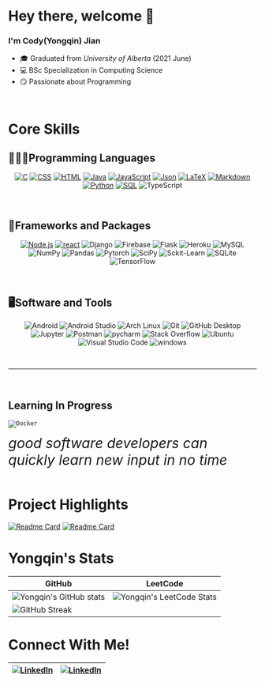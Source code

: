 # Hey there, welcome 👋

### I'm Cody(Yongqin) Jian  
- 🎓 Graduated from *University of Alberta* (2021 June)  
- 💻 BSc Specialization in Computing Science  
- 😏 Passionate about Programming  

<br>

# Core Skills
## 👨🏻‍💻Programming Languages

<p align=center>
  <a href="http://www.open-std.org/jtc1/sc22/wg14/"><img alt="C" src="https://custom-icon-badges.herokuapp.com/badge/C-blue?style=for-the-badge&logo=c-in-hexagon&logoColor=white"></a>
  <a href="https://www.w3schools.com/css/"><img alt="CSS" src="https://img.shields.io/badge/CSS-1572B6?style=for-the-badge&logo=css3&logoColor=white"></a>
  <a href="https://www.w3schools.com/html/"><img alt="HTML" src="https://img.shields.io/badge/HTML-E34F26?style=for-the-badge&logo=html5&logoColor=white"></a>
  <a href="https://www.java.com/en/"><img alt="Java" src="https://img.shields.io/badge/Java-007396?style=for-the-badge&logo=java&logoColor=white"></a>
  <a href="https://www.javascript.com/"><img alt="JavaScript" src="https://img.shields.io/badge/JavaScript-F7DF1E?style=for-the-badge&logo=javascript&logoColor=black"></a>
  <a href="https://www.json.org/json-en.html"><img alt="Json" src="https://img.shields.io/badge/-Json-%23808080?style=for-the-badge&logo=json"></a>
  <a href="https://www.latex-project.org/"><img alt="LaTeX" src="https://img.shields.io/badge/LaTeX-008080?style=for-the-badge&logo=LaTeX&logoColor=white"></a>
  <a href="https://daringfireball.net/projects/markdown/basics"><img alt="Markdown" src="https://img.shields.io/badge/Markdown-000000?style=for-the-badge&logo=markdown&logoColor=white"></a>
  <a href="https://www.python.org/"><img alt="Python" src="https://img.shields.io/badge/Python-14354C?style=for-the-badge&logo=python&logoColor=white"></a>
  <a href="https://www.w3schools.com/sql/"><img alt="SQL" src="https://custom-icon-badges.herokuapp.com/badge/SQL-025E8C?style=for-the-badge&logo=database&logoColor=white"></a>
  <img alt="TypeScript" src="https://img.shields.io/badge/TypeScript-3178C6?style=for-the-badge&logo=typescript&logoColor=white">

</p><br>

## 🧰Frameworks and Packages
<p align=center>
  <a href="https://nodejs.org/en/"><img alt="Node.js" src="https://img.shields.io/badge/Node.js-43853D?style=for-the-badge&logo=node.js&logoColor=white"></a>
  <a href="https://reactjs.org/"><img alt="react" src="https://img.shields.io/badge/React-61DAFB?style=for-the-badge&logo=react&logoColor=white" /></a>
  <img alt="Django" src="https://img.shields.io/badge/Django-1AD75C?style=for-the-badge&logo=django">
  <img alt="Firebase" src="https://img.shields.io/badge/Firebase-C28E0D?style=for-the-badge&logo=firebase">
  <img alt="Flask" src="https://img.shields.io/badge/Flask-grey?style=for-the-badge&logo=flask&logoColor=white">
  <img alt="Heroku" src="https://img.shields.io/badge/Heroku-430098?style=for-the-badge&logo=heroku&logoColor=white">
  <img alt="MySQL" src="https://img.shields.io/badge/MySQL-4479A1?style=for-the-badge&logo=mysql&logoColor=white"/></a>
  <img alt="NumPy" src="https://img.shields.io/badge/Numpy-013243?style=for-the-badge&logo=numpy">
  <img alt="Pandas" src="https://img.shields.io/badge/Pandas-150458?style=for-the-badge&logo=pandas&logoColor=white">
  <img alt="Pytorch" src="https://img.shields.io/badge/Pytorch-E7E8DE?style=for-the-badge&logo=pytorch">
  <img alt="SciPy" src="https://img.shields.io/badge/SciPy-8CAAE6?style=for-the-badge&logo=SciPy&logoColor=white">
  <img alt="Sckit-Learn" src="https://img.shields.io/badge/Sckit--Learn-F7931E?style=for-the-badge&logo=Scikit-learn&logoColor=white">
  <img alt="SQLite" src="https://img.shields.io/badge/-SQLite-659CC1?style=for-the-badge&logo=sqlite">
  <img alt="TensorFlow" src="https://img.shields.io/badge/TensorFlow-FF6F00?style=for-the-badge&logo=TensorFlow&logoColor=white">

  <!-- <img alt="React" src="https://img.shields.io/badge/React-20232a?style=for-the-badge&logo=react&logoColor=%2361DAFB"> -->
</p><br>

## 🖥️Software and Tools
<p align=center>
  <img alt="Android" src="https://img.shields.io/badge/Android-3DDC84?style=for-the-badge&logo=android&logoColor=white">
  <img alt="Android Studio" src="https://img.shields.io/badge/Android%20Studio-green?style=for-the-badge&logo=android-studio&logoColor=white">
  <img alt="Arch Linux" src="https://img.shields.io/badge/Linux-FCC624?style=for-the-badge&logo=linux&logoColor=white">
  <img alt="Git" src="https://img.shields.io/badge/Git-F05033.svg?style=for-the-badge&logo=git&logoColor=white">
  <img alt="GitHub Desktop" src="https://img.shields.io/badge/github desktop-181717?style=for-the-badge&logo=github&logoColor=white">
  <img alt="Jupyter" src="https://img.shields.io/badge/Jupyter-F37626.svg?style=for-the-badge&logo=Jupyter&logoColor=white">
  <img alt="Postman" src="https://img.shields.io/badge/Postman-FF6C37?style=for-the-badge&logo=postman&logoColor=white">
  <img alt="pycharm" src="https://img.shields.io/badge/pycharm-1AD117?style=for-the-badge&logo=pycharm&logoColor=black">
  <img alt="Stack Overflow" src="https://img.shields.io/badge/-Stack%20Overflow-FE7A16?style=for-the-badge&logo=stack-overflow&logoColor=white">
  <img alt="Ubuntu" src="https://img.shields.io/badge/ubuntu-E95420?style=for-the-badge&logo=ubuntu&logoColor=white">
  <img alt="Visual Studio Code" src="https://img.shields.io/badge/Visual%20Studio%20Code-0078d7.svg?style=for-the-badge&logo=visual-studio-code&logoColor=white">
  <img alt="windows" src="https://img.shields.io/badge/windows-0078D6?style=for-the-badge&logo=windows&logoColor=white">
</p>

<br>

----
<br>

## Learning In Progress
<code><img alt="Docker" src="https://www.vectorlogo.zone/logos/docker/docker-ar21.svg"></code>
<!-- <code><img alt="TailwindCss" src="https://www.vectorlogo.zone/logos/tailwindcss/tailwindcss-ar21.svg"></code> -->

<i style="font-size:2em">good software developers can quickly learn new input in no time</i>
<br>
<br>

# Project Highlights
[![Readme Card](https://github-readme-stats.vercel.app/api/pin/?username=yongqinjian&repo=Bee)](https://github.com/YongqinJian/Bee)
[![Readme Card](https://github-readme-stats.vercel.app/api/pin/?username=yongqinjian&repo=social-distribution)](https://github.com/yongqinjian/social-distribution)

# Yongqin's Stats
|GitHub|LeetCode|
|------|--------|
|![Yongqin's GitHub stats](https://github-readme-stats.vercel.app/api?username=yongqinjian&show_icons=true)|![Yongqin's LeetCode Stats](https://readme-stats-curly210102.vercel.app/api/leetcode?username=PuPuBear)|
|![GitHub Streak](https://github-readme-streak-stats.herokuapp.com/?user=yongqinjian) | |






# Connect With Me!
|	[![LinkedIn](https://img.shields.io/badge/LinkedIn-0773EC?logo=linkedin&logoColor=white)](https://linkedin.com/in/yongqin-jian-b788371a2)|[![LinkedIn](https://img.shields.io/badge/Gmail-EA4335?logo=gmail&logoColor=white)](mailto:jianyqgo@gmail.com)|
|------|------|
